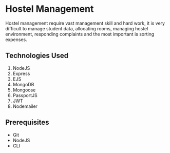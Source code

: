 # Hostel Management
Hostel management require vast management skill and hard work, it is very difficult to manage student data, allocating rooms, managing hostel environment, responding complaints and the most important is sorting expenses.


## Technologies Used
1.  NodeJS
2.  Express
3.  EJS
4.  MongoDB
5.  Mongoose
6.  PassportJS
7.  JWT
8.  Nodemailer


## Prerequisites
- Git
- NodeJS
- CLI